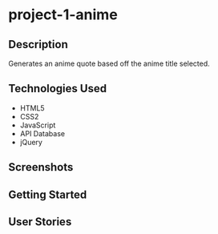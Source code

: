 # project-1-anime

## Description

Generates an anime quote based off the anime title selected.

## Technologies Used
- HTML5
- CSS2
- JavaScript
- API Database
- jQuery

## Screenshots

## Getting Started

## User Stories